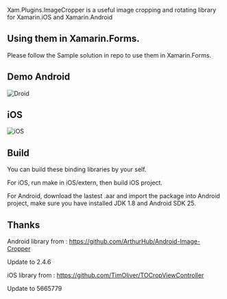 Xam.Plugins.ImageCropper is a useful image cropping and rotating library for Xamarin.iOS and Xamarin.Android 

## Using them in Xamarin.Forms.
Please follow the Sample solution in repo to use them in Xamarin.Forms.

## Demo Android
![Droid](https://github.com/XAM-Consulting/Xam.Plugins.ImageCropper/blob/master/art/DroidDemo.gif?raw=true)
## iOS
![iOS](https://github.com/XAM-Consulting/Xam.Plugins.ImageCropper/blob/master/art/iOSDemo.gif?raw=true)

## Build
You can build these binding libraries by your self. 

For iOS, run make in iOS/extern, then build iOS project. 

For Android, download the lastest .aar and import the package into Android project, make sure you have installed JDK 1.8 and Android SDK 25.

## Thanks
Android library from : https://github.com/ArthurHub/Android-Image-Cropper

Update to 2.4.6

iOS library from : https://github.com/TimOliver/TOCropViewController

Update to 5665779
